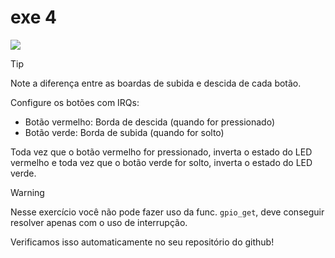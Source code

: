 # exe 4

![](func.gif)

> [!TIP]
> Note a diferença entre as boardas de subida e descida de cada botão.

Configure os botões com IRQs:

- Botão vermelho: Borda de descida (quando for pressionado)
- Botão verde: Borda de subida (quando for solto)

Toda vez que o botão vermelho for pressionado, inverta o estado do LED vermelho e toda vez que o botão verde for solto, inverta o estado do LED verde.

> [!WARNING]
> Nesse exercício você não pode fazer uso da func. `gpio_get`, deve conseguir resolver apenas com o uso de interrupção.
>
> Verificamos isso automaticamente no seu repositório do github!